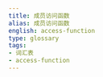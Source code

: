 ```yaml
---
title: 成员访问函数
alias: 成员访问函数
english: access-function
type: glossary
tags:
- 词汇表
- access-function
---
```

